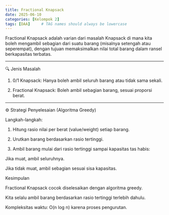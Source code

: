 ```yaml
---
title: Fractional Knapsack
date: 2025-06-10
categories: [Kelompok 2]
tags: [DAA]     # TAG names should always be lowercase
---
```


Fractional Knapsack adalah varian dari masalah Knapsack di mana kita boleh mengambil sebagian dari suatu barang (misalnya setengah atau seperempat), dengan tujuan memaksimalkan nilai total barang dalam ransel berkapasitas terbatas.


---

🔍 Jenis Masalah

1. 0/1 Knapsack: Hanya boleh ambil seluruh barang atau tidak sama sekali.


2. Fractional Knapsack: Boleh ambil sebagian barang, sesuai proporsi berat.




---

⚙ Strategi Penyelesaian (Algoritma Greedy)

Langkah-langkah:

1. Hitung rasio nilai per berat (value/weight) setiap barang.


2. Urutkan barang berdasarkan rasio tertinggi.


3. Ambil barang mulai dari rasio tertinggi sampai kapasitas tas habis:

Jika muat, ambil seluruhnya.

Jika tidak muat, ambil sebagian sesuai sisa kapasitas.

Kesimpulan

Fractional Knapsack cocok diselesaikan dengan algoritma greedy.

Kita selalu ambil barang berdasarkan rasio tertinggi terlebih dahulu.

Kompleksitas waktu: O(n log n) karena proses pengurutan.
